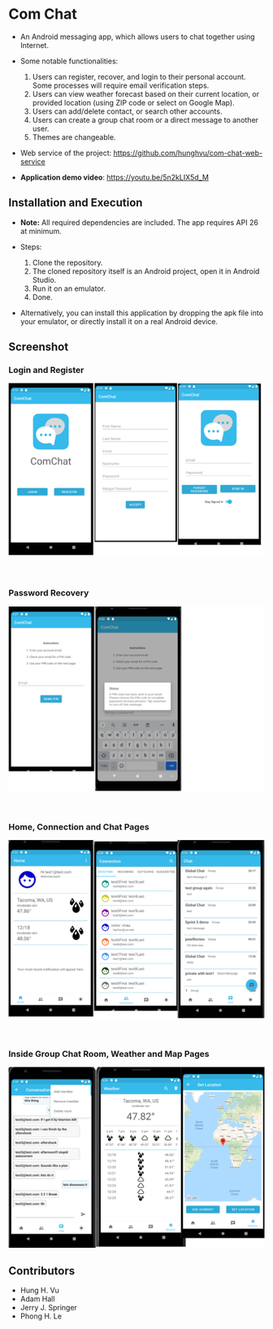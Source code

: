 # Com Chat

- An Android messaging app, which allows users to chat together using Internet. 

- Some notable functionalities:

  1. Users can register, recover, and login to their personal account. Some processes will require email verification steps.
  2. Users can view weather forecast based on their current location, or provided location (using ZIP code or select on Google Map).
  3. Users can add/delete contact, or search other accounts.
  4. Users can create a group chat room or a direct message to another user.
  5. Themes are changeable.

- Web service of the project: <https://github.com/hunghvu/com-chat-web-service>
- **Application demo video**: <https://youtu.be/5n2kLIX5d_M>

## Installation and Execution

- **Note:** All required dependencies are included. The app requires API 26 at minimum.
- Steps:
  1. Clone the repository.
  2. The cloned repository itself is an Android project, open it in Android Studio.
  3. Run it on an emulator.
  4. Done.

- Alternatively, you can install this application by dropping the apk file into your emulator, or directly install it on a real Android device.

## Screenshot

### Login and Register

<img src="./demo-pics/authentication.png" alt="Authentication"></img>
<br>
<br>
<br>

### Password Recovery
<img src="./demo-pics/password-recovery.png" alt="Password Recovery"></img>
<br>
<br>
<br>

### Home, Connection and Chat Pages
<img src="./demo-pics/main-pages-1.png" alt="Main Pages 1"></img>
<br>
<br>
<br>

### Inside Group Chat Room, Weather and Map Pages
<img src="./demo-pics/main-pages-2.png" alt="Main Pages 2"></img>

## Contributors

- Hung H. Vu
- Adam Hall
- Jerry J. Springer
- Phong H. Le
